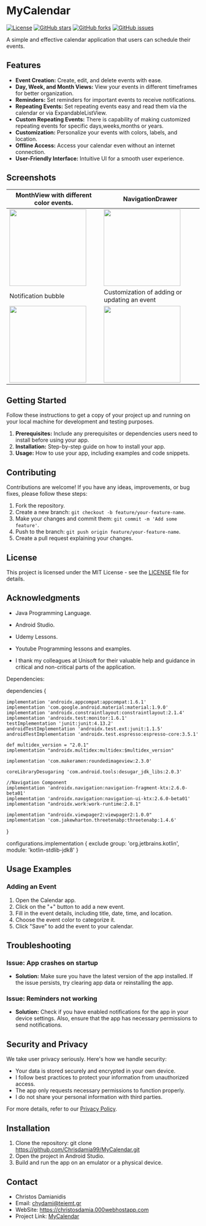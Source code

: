 # MyCalendar

[![License](https://img.shields.io/badge/license-MIT-blue.svg)](https://opensource.org/licenses/MIT)
[![GitHub stars](https://img.shields.io/github/stars/Chrisdamia99/MyCalendar.svg)]([https://github.com/YourUsername/YourRepo/stargazers](https://github.com/Chrisdamia99/MyCalendar/stargazers))
[![GitHub forks](https://img.shields.io/github/forks/Chrisdamia99/MyCalendar.svg)]([https://github.com/YourUsername/YourRepo/network](https://github.com/Chrisdamia99/MyCalendar/forks))
[![GitHub issues](https://img.shields.io/github/issues/Chrisdamia99/MyCalendar.svg)]([https://github.com/YourUsername/YourRepo/issues](https://github.com/Chrisdamia99/MyCalendar/issues))

A simple and effective calendar application that users can schedule their events.

## Features

- **Event Creation:** Create, edit, and delete events with ease.
- **Day, Week, and Month Views:** View your events in different timeframes for better organization.
- **Reminders:** Set reminders for important events to receive notifications.
- **Repeating Events:** Set repeating events easy and read them via the calendar or via ExpandableListView.
- **Custom Repeating Events:** There is capability of making customized repeating events for specific days,weeks,months or years. 
- **Customization:** Personalize your events with colors, labels, and location.
- **Offline Access:** Access your calendar even without an internet connection.
- **User-Friendly Interface:** Intuitive UI for a smooth user experience.

## Screenshots

| MonthView with different color events.              | NavigationDrawer                             |
|-----------------------------------------------------|---------------------------------------------|
| <img class="screenshot" src="https://github.com/christosdamianidis99/MyCalendar/blob/master/assets/differentEventsMonthView.jpg"  width="200"> | <img class="screenshot" src="https://github.com/christosdamianidis99/MyCalendar/blob/master/assets/navDrawer.jpg" width="200"> |
| Notification bubble  | Customization of adding or updating an event |
| <img class="screenshot" src="https://github.com/christosdamianidis99/MyCalendar/blob/master/assets/notificationBubbleNotificationBar.jpg" width="200"> | <img class="screenshot" src="https://github.com/christosdamianidis99/MyCalendar/blob/master/assets/editUpdateEvent.jpg" width="200"> |




<!-- Add more screenshots if necessary -->

## Getting Started

Follow these instructions to get a copy of your project up and running on your local machine for development and testing purposes.

1. **Prerequisites:** Include any prerequisites or dependencies users need to install before using your app.
2. **Installation:** Step-by-step guide on how to install your app.
3. **Usage:** How to use your app, including examples and code snippets.

## Contributing

Contributions are welcome! If you have any ideas, improvements, or bug fixes, please follow these steps:

1. Fork the repository.
2. Create a new branch: `git checkout -b feature/your-feature-name`.
3. Make your changes and commit them: `git commit -m 'Add some feature'`.
4. Push to the branch: `git push origin feature/your-feature-name`.
5. Create a pull request explaining your changes.

## License

This project is licensed under the MIT License - see the [LICENSE](LICENSE) file for details.

## Acknowledgments

- Java Programming Language.
- Android Studio.
- Udemy Lessons.
- Youtube Programming lessons and examples.

- I thank my colleagues at Unisoft for their valuable help and guidance in critical and non-critical parts of the application.

  
Dependencies:

dependencies {

    implementation 'androidx.appcompat:appcompat:1.6.1'
    implementation 'com.google.android.material:material:1.9.0'
    implementation 'androidx.constraintlayout:constraintlayout:2.1.4'
    implementation 'androidx.test:monitor:1.6.1'
    testImplementation 'junit:junit:4.13.2'
    androidTestImplementation 'androidx.test.ext:junit:1.1.5'
    androidTestImplementation 'androidx.test.espresso:espresso-core:3.5.1'
  
    def multidex_version = "2.0.1"
    implementation "androidx.multidex:multidex:$multidex_version"
  
    implementation 'com.makeramen:roundedimageview:2.3.0'

    coreLibraryDesugaring 'com.android.tools:desugar_jdk_libs:2.0.3'

    //Navigation Component
    implementation 'androidx.navigation:navigation-fragment-ktx:2.6.0-beta01'
    implementation 'androidx.navigation:navigation-ui-ktx:2.6.0-beta01'
    implementation "androidx.work:work-runtime:2.8.1"

    implementation "androidx.viewpager2:viewpager2:1.0.0"
    implementation 'com.jakewharton.threetenabp:threetenabp:1.4.6'

}

configurations.implementation {
    exclude group: 'org.jetbrains.kotlin', module: 'kotlin-stdlib-jdk8'
}

## Usage Examples

### Adding an Event

1. Open the Calendar app.
2. Click on the "+" button to add a new event.
3. Fill in the event details, including title, date, time, and location.
4. Choose the event color to categorize it.
5. Click "Save" to add the event to your calendar.


## Troubleshooting

### Issue: App crashes on startup
- **Solution:** Make sure you have the latest version of the app installed. If the issue persists, try clearing app data or reinstalling the app.

### Issue: Reminders not working
- **Solution:** Check if you have enabled notifications for the app in your device settings. Also, ensure that the app has necessary permissions to send notifications.

## Security and Privacy

We take user privacy seriously. Here's how we handle security:

- Your data is stored securely and encrypted in your own device.
- I follow best practices to protect your information from unauthorized access.
- The app only requests necessary permissions to function properly.
- I do not share your personal information with third parties.

For more details, refer to our [Privacy Policy](PRIVACY_POLICY).

## Installation

1. Clone the repository:
git clone https://github.com/Chrisdamia99/MyCalendar.git
2. Open the project in Android Studio.
3. Build and run the app on an emulator or a physical device.


## Contact

- Christos Damianidis  
- Email: chydami@teiemt.gr
- WebSite: https://christosdamia.000webhostapp.com
- Project Link: [MyCalendar](https://github.com/Chrisdamia99/MyCalendar)
